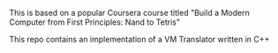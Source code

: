 This is based on a popular Coursera course titled "Build a Modern Computer from First Principles: Nand to Tetris"

This repo contains an implementation of a VM Translator written in C++